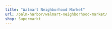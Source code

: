 ```yaml
---
title: "Walmart Neighborhood Market"
url: /palm-harbor/walmart-neighborhood-market/
shop: Supermarkt
---
```

